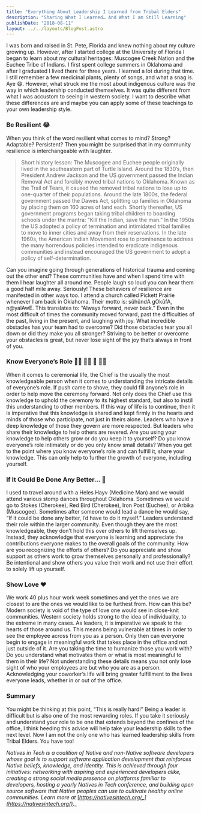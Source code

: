 ```yaml
---
title: "Everything About Leadership I Learned from Tribal Elders"
description: "Sharing What I Learned… And What I am Still Learning"
publishDate: "2018-08-11"
layout: ../../layouts/BlogPost.astro
---
```


I was born and raised in St. Pete, Florida and knew nothing about my culture growing up. However, after I started college at the University of Florida I began to learn about my cultural heritages: Muscogee Creek Nation and the Euchee Tribe of Indians. I first spent college summers in Oklahoma and after I graduated I lived there for three years. I learned a lot during that time. I still remember a few medicinal plants, plenty of songs, and what a snag is. Aye 😄. However, what struck me the most about indigenous culture was the way in which leadership conducted themselves. It was quite different from what I was accustom to seeing in western society. I want to describe what these differences are and maybe you can apply some of these teachings to your own leadership style.

### Be Resilient 😂

When you think of the word resilient what comes to mind? Strong? Adaptable? Persistent? Then you might be surprised that in my community resilience is interchangeable with laughter.

> Short history lesson: The Muscogee and Euchee people originally lived in the southeastern part of Turtle Island. Around the 1830’s, then President Andrew Jackson and the US government passed the Indian Removal Act and forcibly moved tribal nations to Oklahoma. Known as the Trail of Tears, it caused the removed tribal nations to lose up to one-quarter of their populations. Around the late 1800s, the federal government passed the Dawes Act, splitting up families in Oklahoma by placing them on 160 acres of land each. Shortly thereafter, US government programs began taking tribal children to boarding schools under the mantra: “Kill the Indian, save the man.” In the 1950s the US adopted a policy of termination and intimidated tribal families to move to inner cities and away from their reservations. In the late 1960s, the American Indian Movement rose to prominence to address the many horrendous policies intended to eradicate indigenous communities and instead encouraged the US government to adopt a policy of self-determination.

Can you imagine going through generations of historical trauma and coming out the other end? These communities have and when I spend time with them I hear laughter all around me. People laugh so loud you can hear them a good half mile away. Seriously! These behaviors of resilience are manifested in other ways too. I attend a church called Pickett Prairie whenever I am back in Oklahoma. Their motto is: sûhûndA gOkûfA, n@yalAwE. This translates to: “Always forward, never back.” Even in the most difficult of times the community moved forward, past the difficulties of the past, living in the present, and laughing with joy. What incredible obstacles has your team had to overcome? Did those obstacles tear you all down or did they make you all stronger? Striving to be better or overcome your obstacles is great, but never lose sight of the joy that’s always in front of you.

### Know Everyone’s Role 👩‍💻 👨‍🏫 👸 👨‍💼

When it comes to ceremonial life, the Chief is the usually the most knowledgeable person when it comes to understanding the intricate details of everyone’s role. If push came to shove, they could fill anyone’s role in order to help move the ceremony forward. Not only does the Chief use this knowledge to uphold the ceremony to its highest standard, but also to instill this understanding to other members. If this way of life is to continue, then it is imperative that this knowledge is shared and kept firmly in the hearts and minds of those who participate, not just in theirs alone. Leaders who have a deep knowledge of those they govern are more respected. But leaders who share their knowledge to help others are revered. Are you using your knowledge to help others grow or do you keep it to yourself? Do you know everyone’s role intimately or do you only know small details? When you get to the point where you know everyone’s role and can fulfill it, share your knowledge. This can only help to further the growth of everyone, including yourself.

### If It Could Be Done Any Better… 🎯

I used to travel around with a Heles Hayv (Medicine Man) and we would attend various stomp dances throughout Oklahoma. Sometimes we would go to Stokes (Cherokee), Red Bird (Cherokee), Iron Post (Euchee), or Arbika (Muscogee). Sometimes after someone would lead a dance he would say, “If it could be done any better, I’d have to do it myself.” Leaders understand their role within the larger community. Even though they are the most knowledgeable, they don’t hold this over others to lift themselves up. Instead, they acknowledge that everyone is learning and appreciate the contributions everyone makes to the overall goals of the community. How are you recognizing the efforts of others? Do you appreciate and show support as others work to grow themselves personally and professionally? Be intentional and show others you value their work and not use their effort to solely lift up yourself.

### Show Love ❤️

We work 40 plus hour work week sometimes and yet the ones we are closest to are the ones we would like to be furthest from. How can this be? Modern society is void of the type of love one would see in close-knit communities. Western society holds strong to the idea of individuality, to the extreme in many cases. As leaders, it is imperative we speak to the hearts of those around us. This means being vulnerable at times in order to see the employee across from you as a person. Only then can everyone begin to engage in meaningful work that takes place in the office and not just outside of it. Are you taking the time to humanize those you work with? Do you understand what motivates them or what is most meaningful to them in their life? Not understanding these details means you not only lose sight of who your employees are but who you are as a person. Acknowledging your coworker’s life will bring greater fulfillment to the lives everyone leads, whether in or out of the office.

### Summary

You might be thinking at this point, “This is really hard!” Being a leader is difficult but is also one of the most rewarding roles. If you take it seriously and understand your role to be one that extends beyond the confines of the office, I think heeding this advice will help take your leadership skills to the next level. Now I am not the only one who has learned leadership skills from Tribal Elders. You have too!

_Natives in Tech is a coalition of Native and non-Native software developers whose goal is to support software application development that reinforces Native beliefs, knowledge, and identity. This is achieved through four initiatives: networking with aspiring and experienced developers alike, creating a strong social media presence on platforms familiar to developers, hosting a yearly Natives in Tech conference, and building open source software that Native peoples can use to cultivate healthy online communities. Learn more at_ [_https://nativesintech.org/_](https://nativesintech.org/)_._

